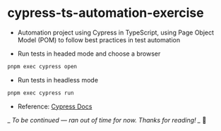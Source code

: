 # cypress-ts-automation-exercise

- Automation project using Cypress in TypeScript, using Page Object Model (POM) to follow best practices in test automation

- Run tests in headed mode and choose a browser

```ts
pnpm exec cypress open
```

- Run tests in headless mode 
```ts
pnpm exec cypress run
```

- Reference: [Cypress Docs](https://docs.cypress.io/app/get-started/why-cypress)

 
_ *To be continued — ran out of time for now. Thanks for reading! _*  👋

